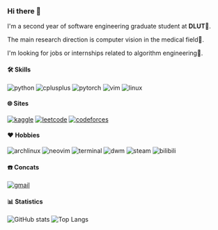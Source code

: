 ### Hi there 👋

I'm a second year of software engineering graduate student at **DLUT**:school:.

The main research direction is computer vision in the medical field:pill:.

I'm looking for jobs or internships related to algorithm engineering:briefcase:.


#### :hammer_and_wrench: **Skills**
![python](https://img.shields.io/badge/-python-black?style=flat-square&logo=python)
![cplusplus](https://img.shields.io/badge/-cpp-black?style=flat-square&logo=cplusplus)
![pytorch](https://img.shields.io/badge/-pytorch-black?style=flat-square&logo=pytorch)
![vim](https://img.shields.io/badge/-vim-black?style=flat-square&logo=vim)
![linux](https://img.shields.io/badge/-linux-black?style=flat-square&logo=linux)


#### :globe_with_meridians: **Sites**
[![kaggle](https://img.shields.io/badge/-kaggle-black?style=flat-square&logo=kaggle)](https://www.kaggle.com/m1dsolo)
[![leetcode](https://img.shields.io/badge/-leetcode-black?style=flat-square&logo=leetcode)](https://leetcode.cn/u/m1dsolo)
[![codeforces](https://img.shields.io/badge/-codeforces-black?style=flat-square&logo=codeforces)](https://codeforces.com/profile/m1dsolo)


#### :heart: **Hobbies**
![archlinux](https://img.shields.io/badge/-archlinux-black?style=flat-square&logo=archlinux)
![neovim](https://img.shields.io/badge/-neovim-black?style=flat-square&logo=neovim)
![terminal](https://img.shields.io/badge/-terminal-black?style=flat-square&logo=gnometerminal)
![dwm](https://img.shields.io/badge/-dwm-black?style=flat-square&logo=dwm)
![steam](https://img.shields.io/badge/-steam-black?style=flat-square&logo=steam)
![bilibili](https://img.shields.io/badge/-bilibili-black?style=flat-square&logo=bilibili)


#### :phone: **Concats**
[![gmail](https://img.shields.io/badge/yx1053532442@gmail.com-gmail-black?style=flat-square&logo=gmail)](gmail.com)


#### :bar_chart: **Statistics**

![GitHub stats](https://github-readme-stats.vercel.app/api?username=m1dsolo&theme=panda&show_icons=true&count_private=true&include_all_commits=true)
![Top Langs](https://github-readme-stats.vercel.app/api/top-langs/?username=m1dsolo&layout=compact)

